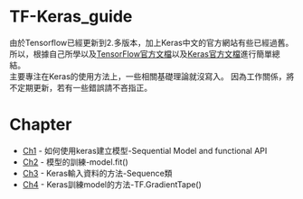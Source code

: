 # TF-Keras_guide  
由於Tensorflow已經更新到2.多版本，加上Keras中文的官方網站有些已經過舊。  
所以，根據自己所學以及[TensorFlow官方文檔](https://www.tensorflow.org/overview)以及[Keras官方文檔](https://keras.io/)進行簡單總結。  
主要專注在Keras的使用方法上，一些相關基礎理論就沒寫入。 
因為工作關係，將不定期更新，若有一些錯誤請不吝指正。  

# Chapter
* [Ch1](https://github.com/qwerasdf887/TF-Keras_guide/blob/master/keras_ch1.ipynb) - 如何使用keras建立模型-Sequential Model and functional API    
* [Ch2](https://github.com/qwerasdf887/TF-Keras_guide/blob/master/keras_ch2.ipynb) - 模型的訓練-model.fit()  
* [Ch3](https://github.com/qwerasdf887/TF-Keras_guide/blob/master/keras_ch3.ipynb) - Keras輸入資料的方法-Sequence類  
* [Ch4](https://github.com/qwerasdf887/TF-Keras_guide/blob/master/keras_ch4.ipynb) - Keras訓練model的方法-TF.GradientTape()  
